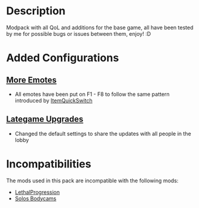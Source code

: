 # Description
Modpack with all QoL and additions for the base game, all have been tested by me for possible bugs or issues between them, enjoy! :D

# Added Configurations
## [More Emotes](https://thunderstore.io/c/lethal-company/p/Sligili/More_Emotes/)
* All emotes have been put on F1 - F8 to follow the same pattern introduced by [ItemQuickSwitch](https://thunderstore.io/c/lethal-company/p/vasanex/ItemQuickSwitch/)

## [Lategame Upgrades](https://thunderstore.io/c/lethal-company/p/malco/Lategame_Upgrades/)
* Changed the default settings to share the updates with all people in the lobby

# Incompatibilities
The mods used in this pack are incompatible with the following mods:
* [LethalProgression](https://thunderstore.io/c/lethal-company/p/Stoneman/LethalProgression/)
* [Solos Bodycams](https://thunderstore.io/c/lethal-company/p/CapyCat/Solos_Bodycams/)